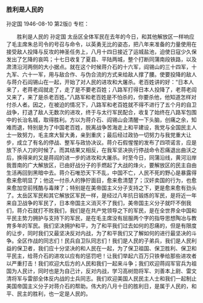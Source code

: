 ### 胜利是人民的
孙定国
1946-08-10
第2版()
专栏：

　　胜利是人民的
    孙定国
    太岳区全体军民在去年的今日，和其他解放区一样响应了毛主席朱总司令的号召与命令，以英勇无比的姿态，把八年来准备的力量使用在接受敌人投降与反攻的神圣任务上，八月十四日接近了运城盐池，迫使日寇少久保发出了乞降的哀鸣；十七日收复了夏县、平陆两城，整个打断同蒲南段铁路，以及肃清沿河两侧的大小据点。就在这个时候蒋介石的十六军，阎锡山的三十四军，十九军、六十一军，用与敌合作、与伪合流的方式来给敌人撑了腰。使要投降的敌人与蒋介石阎锡山在一起，开始了对人民的进攻和大屠杀。老百姓讲的好：“日本人来了，老蒋老阎就走了，走了是不要老百姓；八路军打得日本人投降了，老蒋老阎又来了，来了是杀老百姓。”八路军和老百姓是不怕杀的，你要杀他，他知道怎样对付杀人者。因之，在被迫的情况下，八路军和老百姓就不得不进行了五个月的自卫战争，打退了敌人无数次的进攻，终于与太行军民配合，收复了始终在八路军包围中的长治名城，取得胜利。方以为蒋介石、阎锡山会清醒一下头脑，创痛之余，知难而退，特别是为了中国老百姓，脱离战争苦海走上和平建设，我党与全国民主人士一致努力，毛主席大智大勇，亲到重庆；最后经过政协一切努力与我党重大让步，成立了有名的停战、整军与政协决议。蒋介石假惺惺的发布了四项诺言，应是放下杀人刀的时候了。而其结果又相反，在我军坚决执行停战命令忍痛退出曲沃之后，换得来的又是蒋阎的进一步的进攻和大屠杀。时至今日，同蒲沿线，黄河沿岸我晋南的广大解放区，已由好战分子的手燃起了大战的烽火，要解放区的民主自由生活再回到黑暗中去。蒋介石唯恐天下不乱，中国不亡，人民不死的野心是暴露得愈来愈明显了；他这一付杀人的狰狞面目，愈来愈清楚了；汉奸卖国的行为，也愈来愈加空前残酷与毒辣了；特别是在美帝国主义分子支持之下，更是愈来愈有劲头了。太岳区军民和其它解放区军民一样，是经过八年抗日锻炼的军民，是将近一年来自卫战争的军民了，日本帝国主义消灭不了我们，美帝国主义分子就吓不倒我们，蒋介石就打不败我们，我们是在共产党领导之下的军民，是在全世界全中国和平民主势力拥护与支持下的军民，是在毛主席没有屈服两个字的指导思想陶冶与教育多年的军民。我们坚决拥护和平，为了和平我们过去如何的忍痛的，但是有限度的让步，同时我们又最坚决反对内战，为了和平我们又了解如何的进行最坚决的斗争。全区作战的同志们！民兵自卫队同志们！我们是人民的子弟兵，我们是人民利益的保卫者，我们应十分坚决的和人民在一起，为了保卫祖国、保卫胜利、保卫和平民主，给蒋介石的进攻以应有的惩罚吧！让我们举起六百万只铁拳给那些进攻者以严重打击！我们欢迎大后方的人民和我们一起来斗争；我们欢迎蒋阎军官兵为祖国为人民计，同时也是为自己计，反对内战，学习高树勋将军、刘善本上尉、雷文清将军与雷部全体反内战的士兵同志。我们欢迎美国人民民主人士和我们一起制止美国帝国主义分子对蒋介石的帮助。伟大的八月十日的胜利日，是属于人民的，和平、民主的胜利，也一定是人民的。
